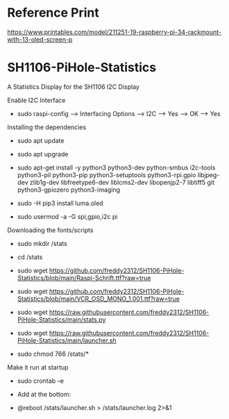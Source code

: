 # Reference Print
https://www.printables.com/model/211251-19-raspberry-pi-34-rackmount-with-13-oled-screen-p

# SH1106-PiHole-Statistics
A Statistics Display for the SH1106 I2C Display


Enable I2C Interface
- sudo raspi-config --> Interfacing Options --> I2C --> Yes --> OK --> Yes
 

Installing the dependencies 
- sudo apt update
- sudo apt upgrade

- sudo apt-get install -y python3 python3-dev python-smbus i2c-tools python3-pil python3-pip python3-setuptools python3-rpi.gpio libjpeg-dev zlib1g-dev libfreetype6-dev liblcms2-dev libopenjp2-7 libtiff5 git python3-gpiozero python3-imaging
- sudo -H pip3 install luma.oled
- sudo usermod -a -G spi,gpio,i2c pi

Downloading the fonts/scripts
- sudo mkdir /stats
- cd /stats 

- sudo wget https://github.com/freddy2312/SH1106-PiHole-Statistics/blob/main/Raspi-Schrift.ttf?raw=true

- sudo wget https://github.com/freddy2312/SH1106-PiHole-Statistics/blob/main/VCR_OSD_MONO_1.001.ttf?raw=true

- sudo wget https://raw.githubusercontent.com/freddy2312/SH1106-PiHole-Statistics/main/stats.py

- sudo wget https://raw.githubusercontent.com/freddy2312/SH1106-PiHole-Statistics/main/launcher.sh
 
- sudo chmod 766 /stats/*

Make it run at startup
- sudo crontab –e

- Add at the bottom:
- @reboot /stats/launcher.sh > /stats/launcher.log 2>&1

